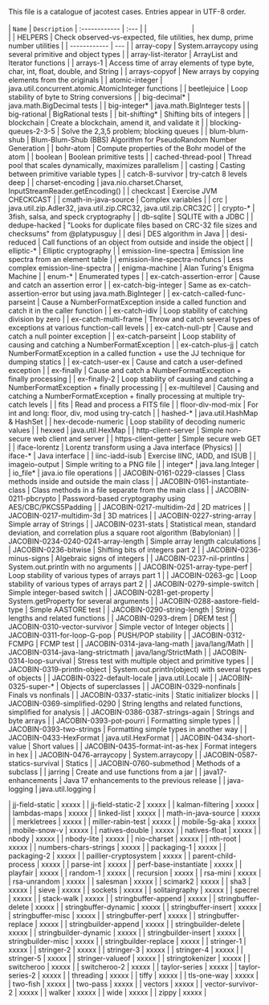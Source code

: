 This file is a catalogue of jacotest cases. Entries appear in UTF-8 order.
<br>
<br>
| `Name` | `Description`
| :------------ | :--- |
|<img width=90/>|<img width=600/>|
|  HELPERS  | Check observed-vs-expected, file utilities, hex dump, prime number utilities |
| ------------ | --- |
|  array-copy  |  System.arraycopy using several primitive and object types |
|  array-list-iterator  | ArrayList and Iterator functions |
|  arrays-1  | Access time of array elements of type byte, char, int, float, double, and String |
|  arrays-copyof  | New arrays by copying elements from the originals |
|  atomic-integer  | java.util.concurrent.atomic.AtomicInteger functions |
|  beetlejuice  | Loop stability of byte to String conversions |
|  big-decimal*  | java.math.BigDecimal tests |
|  big-integer*  | java.math.BigInteger tests |
|  big-rational  | BigRational tests |
|  bit-shifting*  | Shifting bits of integers |
|  blockchain  | Create a blockchain, amend it, and validate it |
|  blocking-queues-2-3-5 | Solve the 2,3,5 problem; blocking queues |
|  blum-blum-shub | Blum-Blum-Shub (BBS) Algorithm for PseudoRandom Number Generation |
|  bohr-atom  | Compute properties of the Bohr model of the atom  |
|  boolean  | Boolean primitive tests |
|  cached-thread-pool  | Thread pool that scales dynamically, maximizes parallelism |
|  casting  | Casting between primitive variable types |
|  catch-8-survivor  | try-catch 8 levels deep |
|  charset-encoding  | java.nio.charset.Charset, InputStreamReader.getEncoding() |
|  checkcast  | Exercise JVM CHECKCAST |
|  cmath-in-java-source  | Complex variables |
|  crc  | java.util.zip.Adler32, java.util.zip.CRC32, java.util.zip.CRC32C |
|  crypto-* | 3fish, salsa, and speck cryptography |
|  db-sqlite  | SQLITE with a JDBC |
|  dedupe-hacked  | "Looks for duplicate files based on CRC-32 file sizes and checksums" from @platypusguy |
|  desi  | DES algorithm in Java |
|  desi-reduced | Call functions of an object from outside and inside the object |
|  elliptic-*  | Elliptic cryptography |
|  emission-line-spectra  | Emission line spectra from an element table |
|  emission-line-spectra-nofuncs  | Less complex emission-line-spectra |
|  enigma-machine  | Alan Turing's Enigma Machine |
|  enum-*  | Enumerated types |
|  ex-catch-assertion-error  | Cause and catch an assertion error |
|  ex-catch-big-integer  | Same as ex-catch-assertion-error but using java.math.BigInteger |
|  ex-catch-called-func-parseint  | Cause a NumberFormatException inside a called function and catch it in the caller function |
|  ex-catch-idiv  | Loop stability of catching division by zero |
|  ex-catch-multi-frame  | Throw and catch several types of exceptions at various function-call levels |
|  ex-catch-null-ptr  | Cause and catch a null pointer exception |
|  ex-catch-parseint  | Loop stability of causing and catching a NumberFormatException |
|  ex-catch-plus-jj | catch NumberFormatException in a called function + use the JJ technique for dumping statics |
|  ex-catch-user-ex  | Cause and catch a user-defined exception |
|  ex-finally  | Cause and catch a NumberFormatException + finally processing |
|  ex-finally-2  | Loop stability of causing and catching a NumberFormatException + finally processing |
|  ex-multilevel  | Causing and catching a NumberFormatException + finally processing at multiple try-catch levels |
|  fits  | Read and process a FITS file |
|  floor-div-mod-mix  | For int and long: floor, div, mod using try-catch |
|  hashed-*  | java.util.HashMap & HashSet |
|  hex-decode-numeric  | Loop stability of decoding numeric values |
|  hexxed | java.util.HexMap |
|  http-client-server  | Simple non-secure web client and server |
|  https-client-getter  | Simple secure web GET |
|  iface-lorentz | Lorentz transform using a Java interface (Physics) |
|  iface-* | Java interface |
|  iinc-iadd-isub | Exercise IINC, IADD, and ISUB |
|  imageio-output  | Simple writing to a PNG file  |
|  integer*  | java.lang.Integer |
|  io_file*  | java.io file operations |
|  JACOBIN-0161-0229-classes  | Class methods inside and outside the main class |
|  JACOBIN-0161-instantiate-class  | Class methods in a file separate from the main class |
|  JACOBIN-0211-pbcrypto  | Password-based cryptography using AES/CBC/PKCS5Padding |
|  JACOBIN-0217-multidim-2d  | 2D matrices |
|  JACOBIN-0217-multidim-3d  | 3D matrices |
|  JACOBIN-0227-string-array  | Simple array of Strings |
|  JACOBIN-0231-stats  | Statistical mean, standard deviation, and correlation plus a square root algorithm (Babylonian) |
|  JACOBIN-0234-0240-0241-array-length  | Simple array length calculations |
|  JACOBIN-0236-bitwise  | Shifting bits of integers part 2 |
|  JACOBIN-0236-minus-signs  | Algebraic signs of integers |
|  JACOBIN-0237-nil-printlns  | System.out.println with no arguments |
|  JACOBIN-0251-array-type-perf  | Loop stability of various types of arrays part 1 |
|  JACOBIN-0263-gc  | Loop stability of various types of arrays part 2 |
|  JACOBIN-0279-simple-switch  | Simple integer-based switch |
|  JACOBIN-0281-get-property  | System.getProperty for several arguments |
|  JACOBIN-0288-aastore-field-type  | Simple AASTORE test |
|  JACOBIN-0290-string-length  | String lengths and related functions |
|  JACOBIN-0293-drem  | DREM test |
|  JACOBIN-0310-vector-survivor  | Simple vector of Integer objects |
|  JACOBIN-0311-for-loop-G-pop  | PUSH/POP stability |
|  JACOBIN-0312-FCMPG  | FCMP test |
|  JACOBIN-0314-java-lang-math  | java/lang/Math |
|  JACOBIN-0314-java-lang-strictmath  | java/lang/StrictMath |
|  JACOBIN-0314-loop-survival  | Stress test with multiple object and primitive types |
|  JACOBIN-0319-println-object  | System.out.println(object) with several types of objects |
|  JACOBIN-0322-default-locale  | java.util.Locale |
|  JACOBIN-0325-super-*  | Objects of superclasses |
|  JACOBIN-0329-nonfinals  | Finals vs nonfinals |
|  JACOBIN-0337-static-inits  | Static initializer blocks |
|  JACOBIN-0369-simplified-0290  | String lengths and related functions, simplified for analysis |
|  JACOBIN-0386-0387-strings-again  | Strings and byte arrays |
|  JACOBIN-0393-pot-pourri  | Formatting simple types  |
|  JACOBIN-0393-two-strings  | Formatting simple types in another way |
|  JACOBIN-0433-HexFormat  | java.util.HexFormat |
|  JACOBIN-0434-short-value  | Short values |
|  JACOBIN-0435-format-int-as-hex  | Format integers in hex |
|  JACOBIN-0476-arraycopy  | System.arraycopy |
|  JACOBIN-0587-statics-survival  | Statics |
|  JACOBIN-0760-submethod  | Methods of a subclass |
|  jarring  | Create and use functions from a jar |
|  java17-enhancements  | Java 17 enhancements to the previous release |
|  java-logging  | java.util.logging |



|  jj-field-static | xxxxx |
|  jj-field-static-2 | xxxxx |
|  kalman-filtering  | xxxxx |
|  lambdas-maps  | xxxxx |
|  linked-list  | xxxxx |
|  math-in-java-source  | xxxxx |
|  merkletrees  | xxxxx |
|  miller-rabin-test  | xxxxx |
|  mobile-5g-aka | xxxxx |
|  mobile-snow-v | xxxxx |
|  natives-double  | xxxxx |
|  natives-float  | xxxxx |
|  nbody  | xxxxx |
|  nbody-lite  | xxxxx |
|  nio-charset  | xxxxx |
|  nth-root  | xxxxx |
|  numbers-chars-strings  | xxxxx |
|  packaging-1  | xxxxx |
|  packaging-2  | xxxxx |
|  paillier-cryptosystem  | xxxxx |
|  parent-child-process  | xxxxx |
|  parse-int  | xxxxx |
|  perf-base-instantiate  | xxxxx |
|  playfair  | xxxxx |
|  random-1  | xxxxx |
|  recursion  | xxxxx |
|  rsa-mini  | xxxxx |
|  rsa-unrandom  | xxxxx |
|  salesman  | xxxxx |
|  scimark2  | xxxxx |
|  sha3  | xxxxx |
|  sieve  | xxxxx |
|  sockets  | xxxxx |
|  solitairgraphy  | xxxxx |
|  specrel  | xxxxx |
|  stack-walk  | xxxxx |
|  stringbuffer-append  | xxxxx |
|  stringbuffer-delete  | xxxxx |
|  stringbuffer-dynamic  | xxxxx |
|  stringbuffer-insert  | xxxxx |
|  stringbuffer-misc  | xxxxx |
|  stringbuffer-perf  | xxxxx |
|  stringbuffer-replace  | xxxxx |
|  stringbuilder-append  | xxxxx |
|  stringbuilder-delete  | xxxxx |
|  stringbuilder-dynamic  | xxxxx |
|  stringbuilder-insert  | xxxxx |
|  stringbuilder-misc  | xxxxx |
|  stringbuilder-replace  | xxxxx |
|  stringer-1  | xxxxx |
|  stringer-2  | xxxxx |
|  stringer-3  | xxxxx |
|  stringer-4  | xxxxx |
|  stringer-5  | xxxxx |
|  stringer-valueof  | xxxxx |
|  stringtokenizer  | xxxxx |
|  switcheroo  | xxxxx |
|  switcheroo-2  | xxxxx |
|  taylor-series  | xxxxx |
|  taylor-series-2  | xxxxx |
|  threading  | xxxxx |
|  tiffy  | xxxxx |
|  tls-one-way  | xxxxx |
|  two-fish  | xxxxx |
|  two-pass  | xxxxx |
|  vectors  | xxxxx |
|  vector-survivor-2  | xxxxx |
|  walker  | xxxxx |
|  wide  | xxxxx |
|  zippy  | xxxxx |

